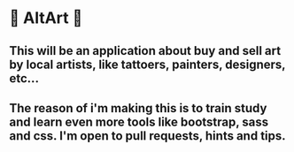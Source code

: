 # :blossom: AltArt  :blossom:

## This will be an application about buy and sell art by local artists, like tattoers, painters, designers, etc...
## The reason of i'm making this is to train study and learn even more tools like bootstrap, sass and css. I'm open to pull requests, hints and tips.